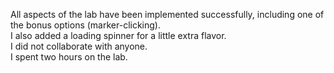 All aspects of the lab have been implemented successfully, including one of the bonus options (marker-clicking).  
I also added a loading spinner for a little extra flavor.  
I did not collaborate with anyone.  
I spent two hours on the lab.  